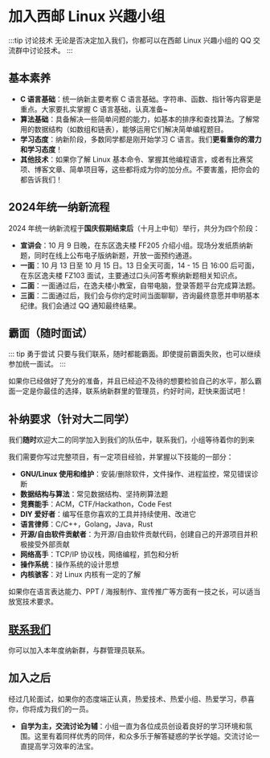 # 加入西邮 Linux 兴趣小组

:::tip 讨论技术
无论是否决定加入我们，你都可以在西邮 Linux 兴趣小组的 QQ 交流群中讨论技术。
:::

## 基本素养

- **C 语言基础**：统一纳新主要考察 C 语言基础。字符串、函数、指针等内容更是重点。大家要扎实掌握 C 语言基础，认真准备~
- **算法基础**：具备解决一些简单问题的能力，如基本的排序和查找算法。了解常用的数据结构（如数组和链表），能够运用它们解决简单编程题目。
- **学习态度**：纳新阶段，多数同学都是刚开始学习 C 语言。我们**更看重你的潜力和学习态度**！
- **其他技术**：如果你了解 Linux 基本命令、掌握其他编程语言，或者有比赛奖项、博客文章、简单项目等，这些都将成为你的加分点。不要害羞，把你会的都告诉我们！

## 2024年统一纳新流程

2024 年统一纳新流程于**国庆假期结束后**（十月上中旬）举行，共分为四个阶段：

- **宣讲会**：10 月 9 日晚，在东区逸夫楼 FF205 介绍小组。现场分发纸质纳新题，同时在线上公布电子版纳新题，开放一面预约通道。
- **一面**：10 月 13 日至 10 月 15 日。13 日全天可面，14 - 15 日 16:00 后可面，在东区逸夫楼 FZ103 面试，主要通过口头问答考察纳新题相关知识点。
- **二面**：一面通过后，在逸夫楼小教室，自带电脑，登录答题平台完成算法题。
- **三面**：二面通过后，我们会与你约定时间当面聊聊，咨询最终意愿并申明基本纪律。我们会通过 QQ 通知最终结果。

## 霸面（随时面试）

::: tip 勇于尝试
只要与我们联系，随时都能霸面。即使提前霸面失败，也可以继续参加统一面试。
:::

如果你已经做好了充分的准备，并且已经迫不及待的想要检验自己的水平，那么霸面一定是你最佳的选择，联系纳新群里的管理员，约好时间，赶快来面试吧！

## 补纳要求（针对大二同学）

我们**随时**欢迎大二的同学加入到我们的队伍中，联系我们，小组等待着你的到来

我们需要你写过完整项目，有一定项目经验，并掌握以下技能的一部分：

- **GNU/Linux 使用和维护**：安装/删除软件，文件操作、进程监控，常见错误诊断
- **数据结构与算法**：常见数据结构、坚持刷算法题
- **竞赛能手**：ACM，CTF/Hackathon，Code Fest
- **DIY 爱好者**：编写任意你喜欢的工具并持续使用、改进它
- **语言律师**：C/C++，Golang，Java，Rust
- **开源/自由软件贡献者**：为开源/自由软件贡献代码，创建自己的开源项目并积极接受外部贡献
- **网络高手**：TCP/IP 协议栈，网络编程，抓包和分析
- **操作系统**：操作系统的设计思想
- **内核骇客**：对 Linux 内核有一定的了解

如果你在语言表达能力、PPT / 海报制作、宣传推广等方面有一技之长，可以适当放宽技术要求。

## [联系我们](/info/contact)

你可以加入本年度纳新群，与群管理员联系。

## 加入之后

经过几轮面试，如果你的态度端正认真，热爱技术、热爱小组、热爱学习，恭喜你，你将成为我们的一员。

- **自学为主，交流讨论为辅**：小组一直为各位成员创设着良好的学习环境和氛围。这里有着同样优秀的同伴，和众多乐于解答疑惑的学长学姐。交流讨论一直提高学习效率的法宝。
